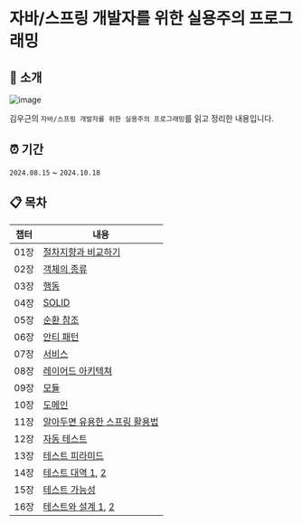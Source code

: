# 자바/스프링 개발자를 위한 실용주의 프로그래밍

## 📗 소개

![image](https://github.com/user-attachments/assets/e253f00b-91ab-4b42-bc38-627062a21ae6)


김우근의 `자바/스프링 개발자를 위한 실용주의 프로그래밍`를 읽고 정리한 내용입니다.

## ⏰ 기간

`2024.08.15` ~ `2024.10.18`

## 📋 목차

| 챕터 | 내용                |
| ------- | ------------------- |
| 01장     | [절차지향과 비교하기](https://github.com/hongik-jabda/pragmatic-programming/blob/main/01%EC%9E%A5/%EC%A0%88%EC%B0%A8%EC%A7%80%ED%96%A5%EA%B3%BC%EB%B9%84%EA%B5%90%ED%95%98%EA%B8%B0.md) |
| 02장     | [객체의 종류](https://github.com/hongik-jabda/pragmatic-programming/blob/main/02%EC%9E%A5/%EA%B0%9D%EC%B2%B4%EC%9D%98%20%EC%A2%85%EB%A5%98.md)         |
| 03장     | [행동](https://github.com/hongik-jabda/pragmatic-programming/blob/main/03%EC%9E%A5/%ED%96%89%EB%8F%99_%EC%9D%B4%EC%B0%BD%EA%B7%BC.md)                |
| 04장     | [SOLID](https://github.com/hongik-jabda/pragmatic-programming/blob/main/04%EC%9E%A5/SOLID.md)               |
| 05장     | [순환 참조](https://github.com/hongik-jabda/pragmatic-programming/blob/main/05%EC%9E%A5/%EC%88%9C%ED%99%98%EC%B0%B8%EC%A1%B0.md)           |
| 06장     | [안티 패턴](https://github.com/hongik-jabda/pragmatic-programming/blob/main/06%EC%9E%A5/%EC%95%88%ED%8B%B0%ED%8C%A8%ED%84%B4.md)           |
| 07장     | [서비스](https://github.com/hongik-jabda/pragmatic-programming/blob/main/07%EC%9E%A5/%EC%84%9C%EB%B9%84%EC%8A%A4.md)              |
| 08장     | [레이어드 아키텍쳐](https://github.com/hongik-jabda/pragmatic-programming/blob/main/08%EC%9E%A5/%EB%A0%88%EC%9D%B4%EC%96%B4%EB%93%9C%20%EC%95%84%ED%82%A4%ED%85%8D%EC%B2%98.md)  |
| 09장     | [모듈](https://github.com/hongik-jabda/pragmatic-programming/blob/main/09%EC%9E%A5/9%EC%9E%A5.md)               |
| 10장     | [도메인](https://github.com/hongik-jabda/pragmatic-programming/blob/main/10%EC%9E%A5/%EB%8F%84%EB%A9%94%EC%9D%B8.md)               |
| 11장     | [알아두면 유용한 스프링 활용법](https://github.com/hongik-jabda/pragmatic-programming/blob/main/11%EC%9E%A5/%ED%99%9C%EC%9A%A9%EB%B2%95.md)               |
| 12장     | [자동 테스트](https://github.com/hongik-jabda/pragmatic-programming/blob/main/12%EC%9E%A5/%EC%9E%90%EB%8F%99%20%ED%85%8C%EC%8A%A4%ED%8A%B8.md)               |
| 13장     | [테스트 피라미드](https://github.com/hongik-jabda/pragmatic-programming/blob/main/13%EC%9E%A5/%ED%85%8C%EC%8A%A4%ED%8A%B8%20%ED%94%BC%EB%9D%BC%EB%AF%B8%EB%93%9C.md)               |
| 14장     | [테스트 대역 1](https://github.com/hongik-jabda/pragmatic-programming/blob/main/14%EC%9E%A5/%ED%85%8C%EC%8A%A4%ED%8A%B8%EB%8C%80%EC%97%AD1_%EC%9D%B4%EC%9A%B0%EC%A4%80.md), [2](https://github.com/hongik-jabda/pragmatic-programming/blob/main/14%EC%9E%A5/%ED%85%8C%EC%8A%A4%ED%8A%B8%EB%8C%80%EC%97%AD2_%EC%A0%95%ED%98%9C%EC%9C%A4.md)             |
| 15장     | [테스트 가능성](https://github.com/hongik-jabda/pragmatic-programming/blob/main/15%EC%9E%A5/%ED%85%8C%EC%8A%A4%ED%8A%B8%EA%B0%80%EB%8A%A5%EC%84%B1.md)               |
| 16장     | [테스트와 설계 1](https://github.com/hongik-jabda/pragmatic-programming/blob/main/16%EC%9E%A5/%ED%85%8C%EC%8A%A4%ED%8A%B8%EC%99%80%EC%84%A4%EA%B3%841_%EB%82%98%EA%B2%BD%EC%A3%BC.md), [2](https://github.com/hongik-jabda/pragmatic-programming/blob/main/16%EC%9E%A5/%ED%85%8C%EC%8A%A4%ED%8A%B8%EC%99%80%EC%84%A4%EA%B3%842_%EC%9D%B4%EC%B0%BD%EA%B7%BC.md)               |
